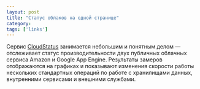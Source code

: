 ```yaml
---
layout: post
title: "Статус облаков на одной странице"
category: 
tags: ['links']
---
```

Сервис [CloudStatus](http://www.cloudstatus.com/) занимается небольшим и понятным делом — отслеживает статус производительности двух публичных облачных сервиса Amazon и Google App Engine. Результаты замеров отображаются на графиках и показывают изменения скорости работы нескольких стандартных операций по работе с хранилищами данных, внутренними сервисами и внешними службами. 
